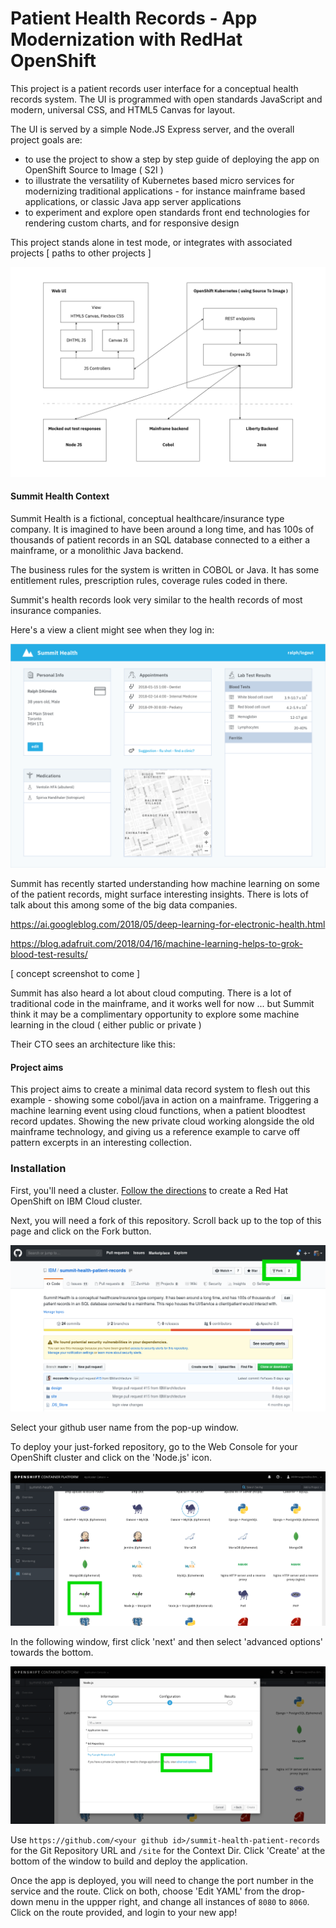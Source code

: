 # Patient Health Records - App Modernization with RedHat OpenShift

This project is a patient records user interface for a conceptual health records system. The UI is programmed with open standards JavaScript and modern, universal CSS, and HTML5 Canvas for layout.

The UI is served by a simple Node.JS Express server, and the overall project goals are:

- to use the project to show a step by step guide of deploying the app on OpenShift Source to Image ( S2I )
- to illustrate the versatility of Kubernetes based micro services for modernizing traditional applications - for instance mainframe based applications, or classic Java app server applications
- to experiment and explore open standards front end technologies for rendering custom charts, and for responsive design

This project stands alone in test mode, or integrates with associated projects [ paths to other projects ]

![architecture](./design/architecture@2x.png)


#### Summit Health Context

Summit Health is a fictional, conceptual healthcare/insurance type company. It is imagined to have been around a long time, and has 100s of thousands of patient records in an SQL database connected to a either a mainframe, or a monolithic Java backend.

The business rules for the system is written in COBOL or Java. It has some entitlement rules, prescription rules, coverage rules coded in there.

Summit's health records look very similar to the health records of most insurance companies.

Here's a view a client might see when they log in:

![screenshot](./design/mockup.png)

Summit has recently started understanding how machine learning on some of the patient records, might surface interesting insights. There is lots of talk about this among some of the big data companies.

https://ai.googleblog.com/2018/05/deep-learning-for-electronic-health.html

https://blog.adafruit.com/2018/04/16/machine-learning-helps-to-grok-blood-test-results/

[ concept screenshot to come ]

Summit has also heard a lot about cloud computing. There is a lot of traditional code in the mainframe, and it works well for now ... but Summit think it may be a complimentary opportunity to explore some machine learning in the cloud ( either public or private )

Their CTO sees an architecture like this:


#### Project aims

This project aims to create a minimal data record system to flesh out this example - showing some cobol/java in action on a mainframe. Triggering a machine learning event using cloud functions, when a patient bloodtest record updates. Showing the new private cloud working alongside the old mainframe technology, and giving us a reference example to carve off pattern excerpts in an interesting collection.

### Installation

First, you'll need a cluster. [Follow the directions](https://cloud.ibm.com/docs/containers?topic=containers-openshift_tutorial#openshift_create_cluster) to create a Red Hat OpenShift on IBM Cloud cluster.

Next, you will need a fork of this repository. Scroll back up to the top of this page and click on the Fork button.

![fork](./images/fork.png)

Select your github user name from the pop-up window.

To deploy your just-forked repository, go to the Web Console for your OpenShift cluster and click on the 'Node.js' icon.

![node](./images/node.png)

In the following window, first click 'next' and then select 'advanced options' towards the bottom.

![config](./images/config.png)

Use `https://github.com/<your github id>/summit-health-patient-records` for the Git Repository URL and `/site` for the Context Dir. Click 'Create' at the bottom of the window to build and deploy the application.

Once the app is deployed, you will need to change the port number in the service and the route.  Click on both, choose 'Edit YAML' from the drop-down menu in the uppper right, and change all instances of `8080` to `8060`. Click on the route provided, and login to your new app!
